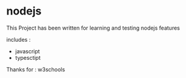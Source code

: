 # nodejs

This Project has been written for learning and testing nodejs features

includes :

- javascript
- typesctipt

Thanks for : w3schools
